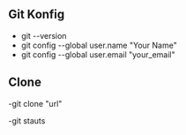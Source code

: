 ## Git Konfig
- git --version
- git config --global user.name "Your Name"
- git config --global user.email "your_email"

## Clone
-git clone "url"

-git stauts
